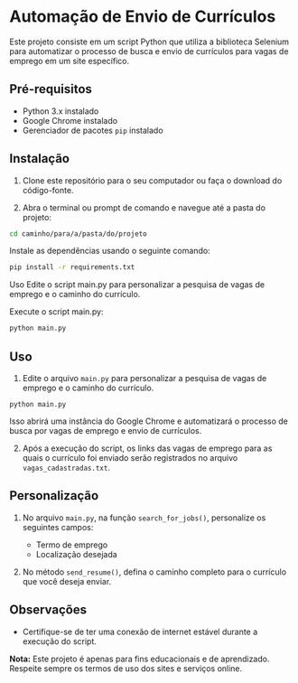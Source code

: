 # Automação de Envio de Currículos

Este projeto consiste em um script Python que utiliza a biblioteca Selenium para automatizar o processo de busca e envio de currículos para vagas de emprego em um site específico.

## Pré-requisitos

- Python 3.x instalado
- Google Chrome instalado
- Gerenciador de pacotes `pip` instalado

## Instalação

1. Clone este repositório para o seu computador ou faça o download do código-fonte.

2. Abra o terminal ou prompt de comando e navegue até a pasta do projeto:

```sh
cd caminho/para/a/pasta/do/projeto
```

Instale as dependências usando o seguinte comando:
```sh
pip install -r requirements.txt
```
Uso
Edite o script main.py para personalizar a pesquisa de vagas de emprego e o caminho do currículo.

Execute o script main.py:

```sh
python main.py
```

## Uso

1. Edite o arquivo `main.py` para personalizar a pesquisa de vagas de emprego e o caminho do currículo.

```
python main.py
```
   Isso abrirá uma instância do Google Chrome e automatizará o processo de busca por vagas de emprego e envio de currículos.

2. Após a execução do script, os links das vagas de emprego para as quais o currículo foi enviado serão registrados no arquivo `vagas_cadastradas.txt`.

## Personalização

1. No arquivo `main.py`, na função `search_for_jobs()`, personalize os seguintes campos:
   - Termo de emprego
   - Localização desejada

2. No método `send_resume()`, defina o caminho completo para o currículo que você deseja enviar.

## Observações

- Certifique-se de ter uma conexão de internet estável durante a execução do script.


**Nota:** Este projeto é apenas para fins educacionais e de aprendizado. Respeite sempre os termos de uso dos sites e serviços online.



